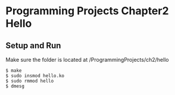 # Programming Projects Chapter2 Hello

## Setup and Run

Make sure the folder is located at /ProgrammingProjects/ch2/hello

```
$ make
$ sudo insmod hello.ko
$ sudo rmmod hello
$ dmesg
```
